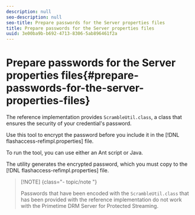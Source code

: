 ```yaml
---
description: null
seo-description: null
seo-title: Prepare passwords for the Server properties files
title: Prepare passwords for the Server properties files
uuid: 3e00ba9b-b692-4713-8306-5ab896461f2a
---
```


# Prepare passwords for the Server properties files{#prepare-passwords-for-the-server-properties-files}

The reference implementation provides `ScrambleUtil.class`, a class that ensures the security of your credential's password. 

  Use this tool to encrypt the password before you include it in the [!DNL flashaccess-refimpl.properties] file.

   To run the tool, you can use either an Ant script or Java.

The utility generates the encrypted password, which you must copy to the [!DNL flashaccess-refimpl.properties] file. 

>[!NOTE] {class="- topic/note "}
>
>Passwords that have been encoded with the `ScrambleUtil.class` that has been provided with the reference implementation do not work with the Primetime DRM Server for Protected Streaming.
